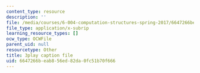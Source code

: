 ```yaml
---
content_type: resource
description: ''
file: /media/courses/6-004-computation-structures-spring-2017/6647266beab856ed82da0fc51b70f666_e8eEyYmLx98.vtt
file_type: application/x-subrip
learning_resource_types: []
ocw_type: OCWFile
parent_uid: null
resourcetype: Other
title: 3play caption file
uid: 6647266b-eab8-56ed-82da-0fc51b70f666
---
```

